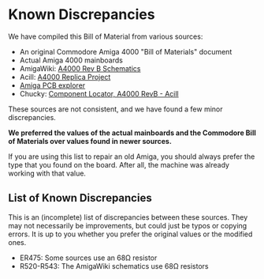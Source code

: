 # Known Discrepancies

We have compiled this Bill of Material from various sources:

* An original Commodore Amiga 4000 "Bill of Materials" document
* Actual Amiga 4000 mainboards
* AmigaWiki: [A4000 Rev B Schematics](http://www.amigawiki.de/dnl/schematics/A4000_Rb.pdf)
* Acill: [A4000 Replica Project](https://github.com/Acill/A4000RevB)
* [Amiga PCB explorer](https://www.amigapcb.org/)
* Chucky: [Component Locator, A4000 RevB - Acill](http://locator.reamiga.info/locator.php?project=A4000)

These sources are not consistent, and we have found a few minor discrepancies.

**We preferred the values of the actual mainboards and the Commodore Bill of Materials over values found in newer sources.**

If you are using this list to repair an old Amiga, you should always prefer the type that you found on the board. After all, the machine was already working with that value.

## List of Known Discrepancies

This is an (incomplete) list of discrepancies between these sources. They may not necessarily be improvements, but could just be typos or copying errors. It is up to you whether you prefer the original values or the modified ones.

* ER475: Some sources use an 68Ω resistor
* R520-R543: The AmigaWiki schematics use 68Ω resistors
